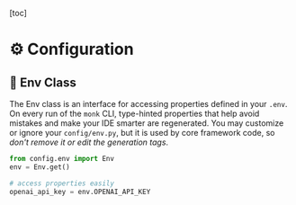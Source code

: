 [toc]

# ⚙️ Configuration

## 📘 Env Class
The Env class is an interface for accessing properties defined in your `.env`. On every run of the `monk` CLI, type-hinted properties that help avoid mistakes and make your IDE smarter are regenerated. You may customize or ignore your `config/env.py`, but it is used by core framework code, so _don't remove it or edit the generation tags_.

```python
from config.env import Env
env = Env.get()

# access properties easily
openai_api_key = env.OPENAI_API_KEY
```